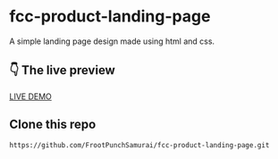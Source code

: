 # fcc-product-landing-page

A simple landing page design made using html and css.


## :point_down: The live preview

[LIVE DEMO](https://chhroot.github.io/fcc-product-landing-page/)

## Clone this repo
`https://github.com/FrootPunchSamurai/fcc-product-landing-page.git`

